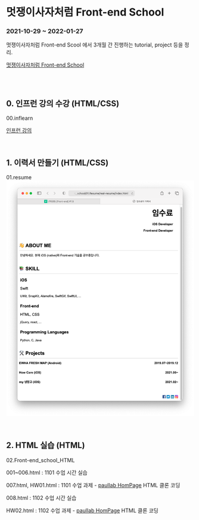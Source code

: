 
# 멋쟁이사자처럼 Front-end School
### 2021-10-29 ~ 2022-01-27

멋쟁이사자처럼 Front-end Scool 에서 3개월 간 진행하는 tutorial, project 등을 정리.

<a href="https://k-digital.likelion.net/frontend-school">멋쟁이사자처럼 Front-end School</a>

<br>
<br>

## 0. 인프런 강의 수강 (HTML/CSS)

00.inflearn

<a href="https://www.inflearn.com/course/html-css-강좌">인프런 강의</a>

<br>

## 1. 이력서 만들기 (HTML/CSS)

01.resume
<img src="https://github.com/ddosang/front_school/blob/main/01.Resume/real-resume/example.png?raw=true">

<br>

## 2. HTML 실습 (HTML)

02.Front-end_school_HTML

001~006.html : 1101 수업 시간 실습

007.html, HW01.html : 1101 수업 과제 - <a href="http://www.paullab.co.kr/about.html">paullab HomPage</a> HTML 클론 코딩

008.html : 1102 수업 시간 실습

HW02.html : 1102 수업 과제 - <a href="https://kstartupforum.org">paullab HomPage</a> HTML 클론 코딩

<br>